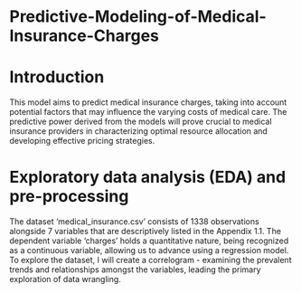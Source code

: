 # Predictive-Modeling-of-Medical-Insurance-Charges

# Introduction
This model aims to predict medical insurance charges, taking into account potential factors that may influence the varying costs of medical care. The predictive power derived from the models will prove crucial to medical insurance providers in characterizing optimal resource allocation and developing effective pricing strategies.

# Exploratory data analysis (EDA) and pre-processing
The dataset ‘medical_insurance.csv’ consists of 1338 observations alongside 7 variables that are descriptively listed in the Appendix 1.1. The dependent variable ‘charges’ holds a quantitative nature, being recognized as a continuous variable, allowing us to advance using a regression model. To explore the dataset, I will create a correlogram - examining the prevalent trends and relationships amongst the variables, leading the primary exploration of data wrangling.

